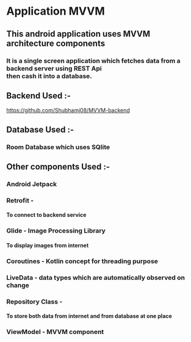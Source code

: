 # Application MVVM

## This android application uses MVVM architecture components
### It is a single screen application which fetches data from a backend server using REST Api<br/> then cash it into a database.

## Backend Used :- 
<a href="https://github.com/Shubhamj08/MVVM-backend">https://github.com/Shubhamj08/MVVM-backend</a>

## Database Used :-
### Room Database which uses SQlite
## Other components Used :-
### Android Jetpack
### Retrofit - 
#### To connect to backend service
### Glide - Image Processing Library
#### To display images from internet
### Coroutines - Kotlin concept for threading purpose
### LiveData - data types which are automatically observed on change
### Repository Class -
#### To store both data from internet and from database at one place
### ViewModel - MVVM component
